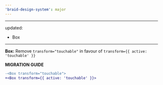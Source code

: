 ```yaml
---
'braid-design-system': major
---
```


---
updated:
  - Box
---

**Box:** Remove `transform="touchable"` in favour of `transform={{ active: 'touchable' }}`

**MIGRATION GUIDE**

```diff
-<Box transform="touchable">
+<Box transform={{ active: 'touchable' }}>
```
